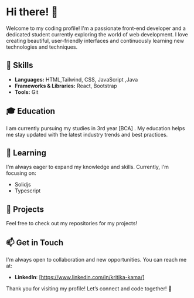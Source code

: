 # Hi there! 👋

Welcome to my coding profile! I'm a passionate front-end developer and a dedicated student currently exploring the world of web development. I love creating beautiful, user-friendly interfaces and continuously learning new technologies and techniques.

## 🚀 Skills

- **Languages:** HTML,Tailwind, CSS, JavaScript ,Java 
- **Frameworks & Libraries:** React, Bootstrap
- **Tools:** Git

## 🎓 Education

I am currently pursuing my studies in 3rd year [BCA] . My education helps me stay updated with the latest industry trends and best practices.

## 🌱 Learning

I'm always eager to expand my knowledge and skills. Currently, I'm focusing on:

- Solidjs
- Typescript

## 💼 Projects

Feel free to check out my repositories for my projects!

## 📫 Get in Touch

I'm always open to collaboration and new opportunities. You can reach me at:

- **LinkedIn**: [https://www.linkedin.com/in/kritika-kama/]

Thank you for visiting my profile! Let’s connect and code together! 🌟
